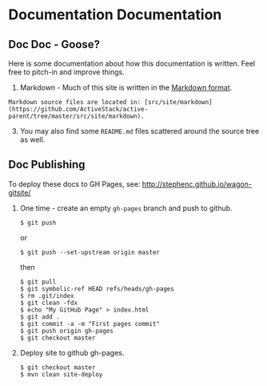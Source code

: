 Documentation Documentation
===========================

Doc Doc - Goose?
----------------

Here is some documentation about how this documentation is written. Feel free to pitch-in and improve things.

  1. Markdown - Much of this site is written in the [Markdown format](http://daringfireball.net/projects/markdown/syntax).

    Markdown source files are located in: [src/site/markdown](https://github.com/ActiveStack/active-parent/tree/master/src/site/markdown).
    
  3. You may also find some `README.md` files scattered around the source tree as well.


Doc Publishing
--------------

To deploy these docs to GH Pages, see: http://stephenc.github.io/wagon-gitsite/

 1. One time - create an empty `gh-pages` branch and push to github.
    
        $ git push
    
    or

        $ git push --set-upstream origin master
    
    then
    
        $ git pull
        $ git symbolic-ref HEAD refs/heads/gh-pages
        $ rm .git/index
        $ git clean -fdx
        $ echo "My GitHub Page" > index.html
        $ git add .
        $ git commit -a -m "First pages commit"
        $ git push origin gh-pages
        $ git checkout master
        
 2. Deploy site to github gh-pages.
  
        $ git checkout master
        $ mvn clean site-deploy


